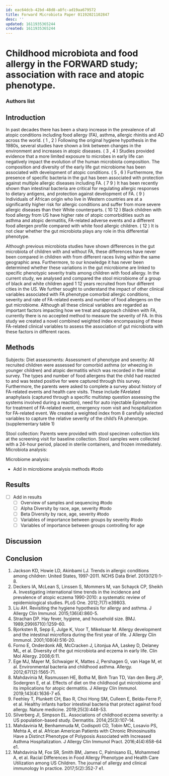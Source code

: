 ```yaml
---
id: eac64dcb-42bd-48d8-a8fc-ad19aa679572
title: Forward Microbiota Paper 01192021102847
desc: ''
updated: 1611935365244
created: 1611935365244
---
```

# **Childhood microbiota and food allergy in the FORWARD study; association with race and atopic phenotype**.

### Authors list

## **Introduction**

In past decades there has been a sharp increase in the prevalence of all atopic conditions including food allergy (FA), asthma, allergic rhinitis and AD across the world. ( 1 , 2 ) Following the original hygiene hypothesis in the 1980s, several studies have shown a link between changes in the environment and increases in atopic diseases. ( 3 , 4 ) Studies provided evidence that a more limited exposure to microbes in early life can negatively impact the evolution of the human microbiota composition. The composition and diversity of the early life gut microbiome has been associated with development of atopic conditions. ( 5 , 6 ) Furthermore, the presence of specific bacteria in the gut has been associated with protection against multiple allergic diseases including FA. ( 7 9 ) It has been recently shown than intestinal bacteria are critical for regulating allergic responses to dietary antigens, and protection against development of FA. ( 9 ) Individuals of African origin who live in Western countries are at a significantly higher risk for allergic conditions and suffer from more severe allergic diseases than their White counterparts. ( 10 12 ) Black children with food allergy from US have higher rate of atopic comorbidities such as asthma and atopic dermatitis, FA-related adverse events and a different food allergen profile compared with white food allergic children. ( 12 ) It is not clear whether the gut microbiota plays any role in this differential phenotype. 

Although previous microbiota studies have shown differences in the gut microbiota of children with and without FA, these differences have never been compared in children with from different races living within the same geographic area. Furthermore, to our knowledge it has never been determined whether these variations in the gut microbiome are linked to specific phenotypic severity traits among children with food allergy. In the current study, we analysed and compared the stool microbiome of a group of black and white children aged 1 12 years recruited from four different cities in the US. We further sought to understand the impact of other clinical variables associated with FA phenotype comorbid allergic conditions, severity and rate of FA-related events and number of food allergens on the gut microbiome. Although all these clinical variables are regarded as important factors impacting how we treat and approach children with FA, currently there is no accepted method to measure the severity of FA. In this study we created a novel combined weighted index encompassing of these FA-related clinical variables to assess the association of gut microbiota with these factors in different races. 

## **Methods**

Subjects: Diet assessments: Assessment of phenotype and severity: All recruited children were assessed for comorbid asthma (or wheezing in younger children) and atopic dermatitis which was recorded in the initial survey. The types and number of food allergens that the child had reacted to and was tested positive for were captured through this survey. Furthermore, the parents were asked to complete a survey about history of FA-related events and health care visits. These include FArelated anaphylaxis (captured through a specific multistep question assessing the systems involved during a reaction), need for auto injectable Epinephrine for treatment of FA-related event, emergency room visit and hospitalization for FA-related event. We created a weighted index from 8 carefully selected variables to capture the relative severity of the child’s FA phenotype. (supplementary table 1) 

Stool collection: Parents were provided with stool specimen collection kits at the screening visit for baseline collection. Stool samples were collected with a 24-hour period, placed in sterile containers, and frozen immediately. Microbiota analysis: 

Microbiome analysis: 

- Add in microbiome analysis methods #todo

## **Results**

- [ ] Add in results 
  - [ ] Overview of samples and sequencing #todo
  - [ ] Alpha Diversity by race, age, severity #todo
  - [ ] Beta Diversity by race, age, severity #todo
  - [ ] Variables of importance between groups by severity #todo
  - [ ] Variables of importance between groups controlling for age

## **Discussion**

## **Conclusion**

1. Jackson KD, Howie LD, Akinbami LJ. Trends in allergic conditions among children: United States, 1997-2011. NCHS Data Brief. 2013(121):1-8.
2. Deckers IA, McLean S, Linssen S, Mommers M, van Schayck CP, Sheikh A. Investigating international time trends in the incidence and prevalence of atopic eczema 1990-2010: a systematic review of epidemiological studies. PLoS One. 2012;7(7):e39803.
3. Liu AH. Revisiting the hygiene hypothesis for allergy and asthma. J Allergy Clin Immunol. 2015;136(4):860-5.
4. Strachan DP. Hay fever, hygiene, and household size. BMJ. 1989;299(6710):1259-60.
5. Bjorksten B, Sepp E, Julge K, Voor T, Mikelsaar M. Allergy development and the intestinal microflora during the first year of life. J Allergy Clin Immunol. 2001;108(4):516-20.
6. Forno E, Onderdonk AB, McCracken J, Litonjua AA, Laskey D, Delaney ML, et al. Diversity of the gut microbiota and eczema in early life. Clin Mol Allergy. 2008;6:11.
7. Ege MJ, Mayer M, Schwaiger K, Mattes J, Pershagen G, van Hage M, et al. Environmental bacteria and childhood asthma. Allergy. 2012;67(12):1565-71.
8. Mahdavinia M, Rasmussen HE, Botha M, Binh Tran TD, Van den Berg JP, Sodergren E, et al. Effects of diet on the childhood gut microbiome and its implications for atopic dermatitis. J Allergy Clin Immunol. 2019;143(4):1636-7 e5.
9. Feehley T, Plunkett CH, Bao R, Choi Hong SM, Culleen E, Belda-Ferre P, et al. Healthy infants harbor intestinal bacteria that protect against food allergy. Nature medicine. 2019;25(3):448-53.
10. Silverberg JI, Simpson EL. Associations of childhood eczema severity: a US population-based study. Dermatitis. 2014;25(3):107-14.
11. Mahdavinia M, Benhammuda M, Codispoti CD, Tobin MC, Losavio PS, Mehta A, et al. African American Patients with Chronic Rhinosinusitis Have a Distinct Phenotype of Polyposis Associated with Increased Asthma Hospitalization. J Allergy Clin Immunol Pract. 2016;4(4):658-64 e1.
12. Mahdavinia M, Fox SR, Smith BM, James C, Palmisano EL, Mohammed A, et al. Racial Differences in Food Allergy Phenotype and Health Care Utilization among US Children. The journal of allergy and clinical immunology In practice. 2017;5(2):352-7 e1.


